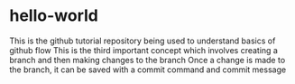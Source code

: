 # hello-world
This is the github tutorial repository being used to understand basics of github flow
This is the third important concept which involves creating a branch and then making changes to the branch
Once a change is made to the branch, it can be saved with a commit command and commit message

